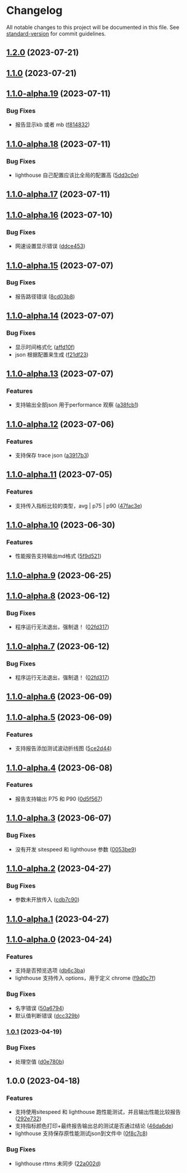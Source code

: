 # Changelog

All notable changes to this project will be documented in this file. See [standard-version](https://github.com/conventional-changelog/standard-version) for commit guidelines.

## [1.2.0](https://github.com/zhuwei-ones/performance-auto-test/compare/v1.1.0...v1.2.0) (2023-07-21)

## [1.1.0](https://github.com/zhuwei-ones/performance-auto-test/compare/v1.1.0-alpha.19...v1.1.0) (2023-07-21)

## [1.1.0-alpha.19](https://github.com/zhuwei-ones/performance-auto-test/compare/v1.1.0-alpha.18...v1.1.0-alpha.19) (2023-07-11)


### Bug Fixes

* 报告显示kb 或者 mb ([f814832](https://github.com/zhuwei-ones/performance-auto-test/commit/f81483280cc98c100d65b6b27861183c6821178a))

## [1.1.0-alpha.18](https://github.com/zhuwei-ones/performance-auto-test/compare/v1.1.0-alpha.17...v1.1.0-alpha.18) (2023-07-11)


### Bug Fixes

* lighthouse 自己配置应该比全局的配置高 ([5dd3c0e](https://github.com/zhuwei-ones/performance-auto-test/commit/5dd3c0e1c96d22050a30dc77ebab9eebe43fd3a7))

## [1.1.0-alpha.17](https://github.com/zhuwei-ones/performance-auto-test/compare/v1.1.0-alpha.16...v1.1.0-alpha.17) (2023-07-11)

## [1.1.0-alpha.16](https://github.com/zhuwei-ones/performance-auto-test/compare/v1.1.0-alpha.15...v1.1.0-alpha.16) (2023-07-10)


### Bug Fixes

* 网速设置显示错误 ([ddce453](https://github.com/zhuwei-ones/performance-auto-test/commit/ddce453d3fc2802a736267934235af1b98d0a655))

## [1.1.0-alpha.15](https://github.com/zhuwei-ones/performance-auto-test/compare/v1.1.0-alpha.14...v1.1.0-alpha.15) (2023-07-07)


### Bug Fixes

* 报告路径错误 ([8cd03b8](https://github.com/zhuwei-ones/performance-auto-test/commit/8cd03b8d00800e8d41cd0b6074ff1cf83681edea))

## [1.1.0-alpha.14](https://github.com/zhuwei-ones/performance-auto-test/compare/v1.1.0-alpha.13...v1.1.0-alpha.14) (2023-07-07)


### Bug Fixes

* 显示时间格式化 ([affd10f](https://github.com/zhuwei-ones/performance-auto-test/commit/affd10fa6717e012a008035fac45ab8008f1fd61))
* json 根据配置来生成 ([f21df23](https://github.com/zhuwei-ones/performance-auto-test/commit/f21df23625497c257b128382dd50b6ce630a24c2))

## [1.1.0-alpha.13](https://github.com/zhuwei-ones/performance-auto-test/compare/v1.1.0-alpha.12...v1.1.0-alpha.13) (2023-07-07)


### Features

* 支持输出全部json 用于performance 观察 ([a38fcb1](https://github.com/zhuwei-ones/performance-auto-test/commit/a38fcb1c124c3f9af069e17bb522ea8e98f6abd3))

## [1.1.0-alpha.12](https://github.com/zhuwei-ones/performance-auto-test/compare/v1.1.0-alpha.11...v1.1.0-alpha.12) (2023-07-06)


### Features

* 支持保存 trace json ([a3917b3](https://github.com/zhuwei-ones/performance-auto-test/commit/a3917b351d1d5fe8adfd105ca64c48114c74ccd7))

## [1.1.0-alpha.11](https://github.com/zhuwei-ones/performance-auto-test/compare/v1.1.0-alpha.10...v1.1.0-alpha.11) (2023-07-05)


### Features

* 支持传入指标比较的类型，avg | p75 | p90 ([47fac3e](https://github.com/zhuwei-ones/performance-auto-test/commit/47fac3ee172a583b58bf0aaf203fe68234b6d13b))

## [1.1.0-alpha.10](https://github.com/zhuwei-ones/performance-auto-test/compare/v1.1.0-alpha.9...v1.1.0-alpha.10) (2023-06-30)


### Features

* 性能报告支持输出md格式 ([5f9d521](https://github.com/zhuwei-ones/performance-auto-test/commit/5f9d521ef0836363e35978d85295d2facbc78d98))

## [1.1.0-alpha.9](https://github.com/zhuwei-ones/performance-auto-test/compare/v1.1.0-alpha.8...v1.1.0-alpha.9) (2023-06-25)

## [1.1.0-alpha.8](https://github.com/zhuwei-ones/performance-auto-test/compare/v1.1.0-alpha.6...v1.1.0-alpha.8) (2023-06-12)


### Bug Fixes

* 程序运行无法退出，强制退！ ([02fd317](https://github.com/zhuwei-ones/performance-auto-test/commit/02fd31777089ff269d805bb4d9835baa902a6bd5))

## [1.1.0-alpha.7](https://github.com/zhuwei-ones/performance-auto-test/compare/v1.1.0-alpha.6...v1.1.0-alpha.7) (2023-06-12)


### Bug Fixes

* 程序运行无法退出，强制退！ ([02fd317](https://github.com/zhuwei-ones/performance-auto-test/commit/02fd31777089ff269d805bb4d9835baa902a6bd5))

## [1.1.0-alpha.6](https://github.com/zhuwei-ones/performance-auto-test/compare/v1.1.0-alpha.5...v1.1.0-alpha.6) (2023-06-09)

## [1.1.0-alpha.5](https://github.com/zhuwei-ones/performance-auto-test/compare/v1.1.0-alpha.4...v1.1.0-alpha.5) (2023-06-09)


### Features

* 支持报告添加测试波动折线图 ([5ce2d44](https://github.com/zhuwei-ones/performance-auto-test/commit/5ce2d4420aab737d4f5c3f2d9d7fd19cc7c70e84))

## [1.1.0-alpha.4](https://github.com/zhuwei-ones/performance-auto-test/compare/v1.1.0-alpha.3...v1.1.0-alpha.4) (2023-06-08)


### Features

* 报告支持输出 P75 和 P90 ([0d5f567](https://github.com/zhuwei-ones/performance-auto-test/commit/0d5f5672bbaac5d1ba1acc67d37f041254c6cbce))

## [1.1.0-alpha.3](https://github.com/zhuwei-ones/performance-auto-test/compare/v1.1.0-alpha.2...v1.1.0-alpha.3) (2023-06-07)


### Bug Fixes

* 没有开发 sitespeed 和 lighthouse 参数 ([0053be9](https://github.com/zhuwei-ones/performance-auto-test/commit/0053be92be44af65cc4d7ae458e0bb48c63d11a9))

## [1.1.0-alpha.2](https://github.com/zhuwei-ones/performance-auto-test/compare/v1.1.0-alpha.1...v1.1.0-alpha.2) (2023-04-27)


### Bug Fixes

* 参数未开放传入 ([cdb7c90](https://github.com/zhuwei-ones/performance-auto-test/commit/cdb7c903316b6b81ed50265274c0f7815b56824a))

## [1.1.0-alpha.1](https://github.com/zhuwei-ones/performance-auto-test/compare/v1.1.0-alpha.0...v1.1.0-alpha.1) (2023-04-27)

## [1.1.0-alpha.0](https://github.com/zhuwei-ones/performance-auto-test/compare/v1.0.1...v1.1.0-alpha.0) (2023-04-24)


### Features

* 支持是否预览选项 ([db6c3ba](https://github.com/zhuwei-ones/performance-auto-test/commit/db6c3ba5d39a7a5843b026cd2cd91873aa63c7d9))
* lighthouse 支持传入 options，用于定义 chrome ([f9d0c7f](https://github.com/zhuwei-ones/performance-auto-test/commit/f9d0c7fe42214eaa04698ad498ea2501c179da4b))


### Bug Fixes

* 名字错误 ([50a6794](https://github.com/zhuwei-ones/performance-auto-test/commit/50a6794f05a74b621e2acad836d0a2784219fa36))
* 默认值判断错误 ([dcc329b](https://github.com/zhuwei-ones/performance-auto-test/commit/dcc329bf942df87a290edc6bdd5ae759d334e808))

### [1.0.1](https://github.com/zhuwei-ones/performance-auto-test/compare/v1.0.0...v1.0.1) (2023-04-19)


### Bug Fixes

* 处理空值 ([d0e780b](https://github.com/zhuwei-ones/performance-auto-test/commit/d0e780b62cd360c45a5b785105d5bda23e616824))

## 1.0.0 (2023-04-18)


### Features

* 支持使用sitespeed 和 lighthouse 跑性能测试，并且输出性能比较报告 ([292e732](https://github.com/zhuwei-ones/performance-auto-test/commit/292e7326b70a2f986aac91f75fba64a333ce7293))
* 支持指标颜色打印+最终报告输出总的测试是否通过结论 ([46da6de](https://github.com/zhuwei-ones/performance-auto-test/commit/46da6dedd9906ede632c248a49cfb2beba851c68))
* lighthouse 支持保存原性能测试json到文件中 ([0f8c7c8](https://github.com/zhuwei-ones/performance-auto-test/commit/0f8c7c8b7a7387bc8bfcbb2d8d20f9240fdcace6))


### Bug Fixes

* lighthouse rttms 未同步 ([22a002d](https://github.com/zhuwei-ones/performance-auto-test/commit/22a002d0d32be12c4b0daed4bc617d9827cf2363))

